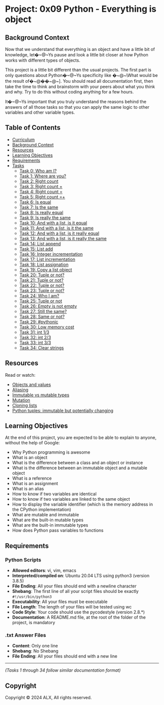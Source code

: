 # Project: 0x09 Python - Everything is object

## Background Context

Now that we understand that everything is an object and have a little bit of knowledge, let�~@~Ys pause and look a little bit closer at how Python works with different types of objects.

This project is a little bit different than the usual projects. The first part is only questions about Python�~@~Ys specificity like �~@~\What would be the result of�~@��~@~]. You should read all documentation first, then take the time to think and brainstorm with your peers about what you think and why. Try to do this without coding anything for a few hours.

It�~@~Ys important that you truly understand the reasons behind the answers of all those tasks so that you can apply the same logic to other variables and other variable types.

## Table of Contents

- [Curriculum](#curriculum)
- [Background Context](#background-context)
- [Resources](#resources)
- [Learning Objectives](#learning-objectives)
- [Requirements](#requirements)
- [Tasks](#tasks)
  - [Task 0: Who am I?](#task-0-who-am-i)
  - [Task 1: Where are you?](#task-1-where-are-you)
  - [Task 2: Right count](#task-2-right-count)
  - [Task 3: Right count =](#task-3-right-count-)
  - [Task 4: Right count =](#task-4-right-count-)
  - [Task 5: Right count =+](#task-5-right-count-)
  - [Task 6: Is equal](#task-6-is-equal)
  - [Task 7: Is the same](#task-7-is-the-same)
  - [Task 8: Is really equal](#task-8-is-really-equal)
  - [Task 9: Is really the same](#task-9-is-really-the-same)
  - [Task 10: And with a list, is it equal](#task-10-and-with-a-list-is-it-equal)
  - [Task 11: And with a list, is it the same](#task-11-and-with-a-list-is-it-the-same)
  - [Task 12: And with a list, is it really equal](#task-12-and-with-a-list-is-it-really-equal)
  - [Task 13: And with a list, is it really the same](#task-13-and-with-a-list-is-it-really-the-same)
  - [Task 14: List append](#task-14-list-append)
  - [Task 15: List add](#task-15-list-add)
  - [Task 16: Integer incrementation](#task-16-integer-incrementation)
  - [Task 17: List incrementation](#task-17-list-incrementation)
  - [Task 18: List assignation](#task-18-list-assignation)
  - [Task 19: Copy a list object](#task-19-copy-a-list-object)
  - [Task 20: Tuple or not?](#task-20-tuple-or-not)
  - [Task 21: Tuple or not?](#task-21-tuple-or-not)
  - [Task 22: Tuple or not?](#task-22-tuple-or-not)
  - [Task 23: Tuple or not?](#task-23-tuple-or-not)
  - [Task 24: Who I am?](#task-24-who-i-am)
  - [Task 25: Tuple or not](#task-25-tuple-or-not)
  - [Task 26: Empty is not empty](#task-26-empty-is-not-empty)
  - [Task 27: Still the same?](#task-27-still-the-same)
  - [Task 28: Same or not?](#task-28-same-or-not)
  - [Task 29: #pythonic](#task-29-pythonic)
  - [Task 30: Low memory cost](#task-30-low-memory-cost)
  - [Task 31: int 1/3](#task-31-int-13)
  - [Task 32: int 2/3](#task-32-int-23)
  - [Task 33: int 3/3](#task-33-int-33)
  - [Task 34: Clear strings](#task-34-clear-strings)


## Resources

Read or watch:

- [Objects and values](https://docs.python.org/3/reference/datamodel.html#objects-values-and-types)
- [Aliasing](https://docs.python.org/3/library/copy.html#module-copy)
- [Immutable vs mutable types](https://realpython.com/courses/python-objects-and-data-structures-fundamentals/)
- [Mutation](https://docs.python.org/3/tutorial/datastructures.html#tuples-and-sequences)
- [Cloning lists](https://realpython.com/courses/python-lists-tuples/)
- [Python tuples: immutable but potentially changing](https://docs.python.org/3/library/stdtypes.html#tuple)

## Learning Objectives

At the end of this project, you are expected to be able to explain to anyone, without the help of Google:

- Why Python programming is awesome
- What is an object
- What is the difference between a class and an object or instance
- What is the difference between an immutable object and a mutable object
- What is a reference
- What is an assignment
- What is an alias
- How to know if two variables are identical
- How to know if two variables are linked to the same object
- How to display the variable identifier (which is the memory address in the CPython implementation)
- What are mutable and immutable
- What are the built-in mutable types
- What are the built-in immutable types
- How does Python pass variables to functions

## Requirements

### Python Scripts

- **Allowed editors**: vi, vim, emacs
- **Interpreted/compiled on**: Ubuntu 20.04 LTS using python3 (version 3.8.5)
- **File Ending**: All your files should end with a newline character
- **Shebang**: The first line of all your script files should be exactly `#!/usr/bin/python3`
- **Executability**: All your files must be executable
- **File Length**: The length of your files will be tested using wc
- **Code Style**: Your code should use the pycodestyle (version 2.8.*)
- **Documentation**: A README.md file, at the root of the folder of the project, is mandatory

### .txt Answer Files

- **Content**: Only one line
- **Shebang**: No Shebang
- **File Ending**: All your files should end with a new line


---

*(Tasks 1 through 34 follow similar documentation format)*

## Copyright

Copyright © 2024 ALX, All rights reserved.

